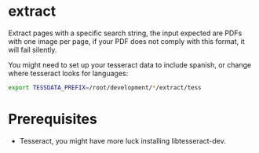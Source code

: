 # extract

Extract pages with a specific search string, the input expected are PDFs with one image per page, if your PDF does not comply with this format, it will fail silently.

You might need to set up your tesseract data to include spanish, or change where tesseract looks for languages:

```bash
export TESSDATA_PREFIX=/root/development/*/extract/tess
```

# Prerequisites

- Tesseract, you might have more luck installing libtesseract-dev.
